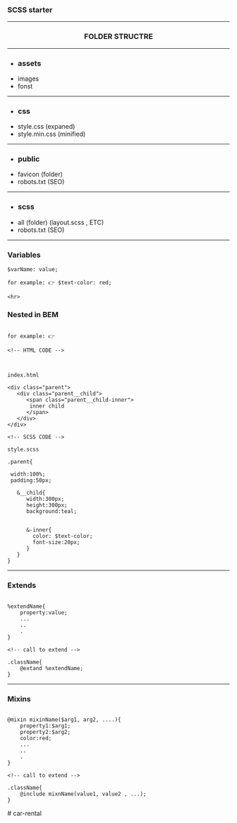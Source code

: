 ### SCSS starter 

<hr>

### <center> FOLDER STRUCTRE </center>

<hr>

- ### assets 
>
- images
- fonst

 <hr>

 - ### css

> 
- style.css      (expaned)
- style.min.css  (minified)

 <hr>

 - ### public

 > 
- favicon      (folder)
- robots.txt  (SEO)

 <hr>

 - ### scss

 > 
- all  (folder)     (layout.scss , ETC)
- robots.txt  (SEO)



<hr>

### Variables

```
$varName: value;

for example: 👉 $text-color: red;

<hr>

```

### Nested in BEM

```

for example: 👉

<!-- HTML CODE -->



index.html

<div class="parent">
   <div class="parent__child">
      <span class="parent__child-inner"> 
       inner child
      </span>
   </div>
</div>

<!-- SCSS CODE -->

style.scss

.parent{

 width:100%;
 padding:50px;

   &__child{
      width:300px;
      height:300px;
      background:teal;
      

      &-inner{
        color: $text-color;
        font-size:20px;
      }
   } 
}

```


<hr>

### Extends

```

%extendName{
    property:value;
    ...
    ..
    .
}

<!-- call to extend -->

.className{
    @extand %extendName;
}

```


<hr>

### Mixins

```

@mixin mixinName($arg1, arg2, ....){
    property1:$arg1;
    property2:$arg2;
    color:red;
    ...
    ..
    .
}

<!-- call to extend -->

.className{
    @include mixnName(value1, value2 , ...);
}

```













#   c a r - r e n t a l  
 
